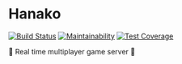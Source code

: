 Hanako
======

[![Build Status](https://travis-ci.org/BitolaHacklab/Hanako.svg?branch=master)](https://travis-ci.org/BitolaHacklab/Hanako)
[![Maintainability](https://api.codeclimate.com/v1/badges/c2b26ffcd627d46a2c02/maintainability)](https://codeclimate.com/github/BitolaHacklab/Hanako/maintainability)
[![Test Coverage](https://api.codeclimate.com/v1/badges/c2b26ffcd627d46a2c02/test_coverage)](https://codeclimate.com/github/BitolaHacklab/Hanako/test_coverage)

:tropical_fish: Real time multiplayer game server :tropical_fish:
